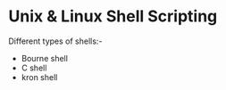 <h1>Unix & Linux Shell Scripting</h1>

Different types of shells:-
  - Bourne shell
  - C shell
  - kron shell